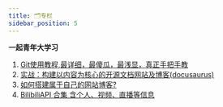 ```yaml
---
title: 🗂︎专栏
sidebar_position: 5
---
```


**一起青年大学习**

1. [Git使用教程,最详细，最傻瓜，最浅显，真正手把手教](https://zhuanlan.zhihu.com/p/30044692)
2. [实战：构建以内容为核心的开源文档网站及博客(docusaurus)](https://zhuanlan.zhihu.com/p/567578277)
3. [如何搭建属于自己的网站博客?](https://www.zhihu.com/question/493872316/answer/2895331741)
4. [BilibiliAPI 合集 含个人、视频、直播等信息](https://www.bilibili.com/read/cv12357091)